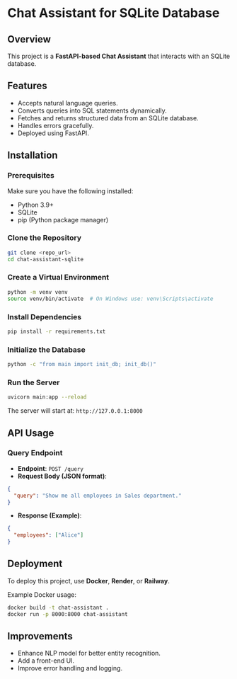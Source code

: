 # Chat Assistant for SQLite Database

## Overview

This project is a **FastAPI-based Chat Assistant** that interacts with an SQLite database.

## Features

- Accepts natural language queries.
- Converts queries into SQL statements dynamically.
- Fetches and returns structured data from an SQLite database.
- Handles errors gracefully.
- Deployed using FastAPI.

## Installation

### Prerequisites

Make sure you have the following installed:

- Python 3.9+
- SQLite
- pip (Python package manager)

### Clone the Repository

```sh
git clone <repo_url>
cd chat-assistant-sqlite
```

### Create a Virtual Environment

```sh
python -m venv venv
source venv/bin/activate  # On Windows use: venv\Scripts\activate
```

### Install Dependencies

```sh
pip install -r requirements.txt
```

### Initialize the Database

```sh
python -c "from main import init_db; init_db()"
```

### Run the Server

```sh
uvicorn main:app --reload
```

The server will start at: `http://127.0.0.1:8000`

## API Usage

### Query Endpoint

- **Endpoint**: `POST /query`
- **Request Body (JSON format)**:

```json
{
  "query": "Show me all employees in Sales department."
}
```

- **Response (Example)**:

```json
{
  "employees": ["Alice"]
}
```

## Deployment

To deploy this project, use **Docker**, **Render**, or **Railway**.

Example Docker usage:

```sh
docker build -t chat-assistant .
docker run -p 8000:8000 chat-assistant
```

## Improvements

- Enhance NLP model for better entity recognition.
- Add a front-end UI.
- Improve error handling and logging.
